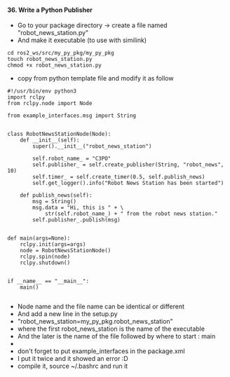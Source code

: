 <H4>36. Write a Python Publisher</H4>

- Go to your package directory -> create a file named "robot_news_station.py"
- And make it executable (to use with similink)

```
cd ros2_ws/src/my_py_pkg/my_py_pkg
touch robot_news_station.py
chmod +x robot_news_station.py
 ```
- copy from python template file and modify it as follow

```
#!/usr/bin/env python3
import rclpy
from rclpy.node import Node

from example_interfaces.msg import String


class RobotNewsStationNode(Node):
    def __init__(self):
        super().__init__("robot_news_station")

        self.robot_name_ = "C3PO"
        self.publisher_ = self.create_publisher(String, "robot_news", 10)
        self.timer_ = self.create_timer(0.5, self.publish_news)
        self.get_logger().info("Robot News Station has been started")

    def publish_news(self):
        msg = String()
        msg.data = "Hi, this is " + \
            str(self.robot_name_) + " from the robot news station."
        self.publisher_.publish(msg)


def main(args=None):
    rclpy.init(args=args)
    node = RobotNewsStationNode()
    rclpy.spin(node)
    rclpy.shutdown()


if __name__ == "__main__":
    main()


```
- Node name and the file name can be identical or different
- And add a new line in the setup.py
- "robot_news_station=my_py_pkg.robot_news_station"
- where the first robot_news_station is the name of the executable
- And the later is the name of the file followed by where to start : main
- 
- don't forget to put   <depend>example_interfaces</depend> in the package.xml
- I put it twice and it showed an error :D
- compile it, source ~/.bashrc and run it



